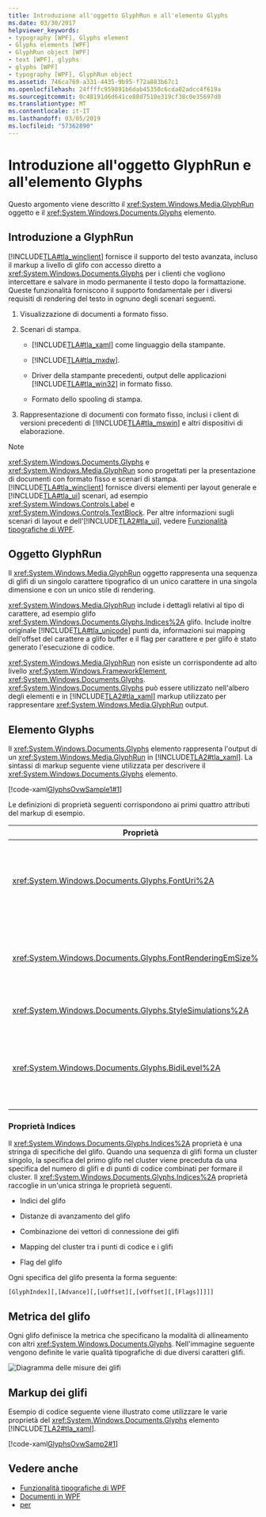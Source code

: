 ```yaml
---
title: Introduzione all'oggetto GlyphRun e all'elemento Glyphs
ms.date: 03/30/2017
helpviewer_keywords:
- typography [WPF], Glyphs element
- Glyphs elements [WPF]
- GlyphRun object [WPF]
- text [WPF], glyphs
- glyphs [WPF]
- typography [WPF], GlyphRun object
ms.assetid: 746ca769-a331-4435-9b95-f72a883b67c1
ms.openlocfilehash: 24ffffc959891b6dab45350c6cda02adcc4f619a
ms.sourcegitcommit: 0c48191d6d641ce88d7510e319cf38c0e35697d0
ms.translationtype: MT
ms.contentlocale: it-IT
ms.lasthandoff: 03/05/2019
ms.locfileid: "57362890"
---
```

# <a name="introduction-to-the-glyphrun-object-and-glyphs-element"></a>Introduzione all'oggetto GlyphRun e all'elemento Glyphs
Questo argomento viene descritto il <xref:System.Windows.Media.GlyphRun> oggetto e il <xref:System.Windows.Documents.Glyphs> elemento.  
  
  
<a name="text_glyphrunovw_intro"></a>   
## <a name="introduction-to-glyphrun"></a>Introduzione a GlyphRun  
 [!INCLUDE[TLA#tla_winclient](../../../../includes/tlasharptla-winclient-md.md)] fornisce il supporto del testo avanzata, incluso il markup a livello di glifo con accesso diretto a <xref:System.Windows.Documents.Glyphs> per i clienti che vogliono intercettare e salvare in modo permanente il testo dopo la formattazione. Queste funzionalità forniscono il supporto fondamentale per i diversi requisiti di rendering del testo in ognuno degli scenari seguenti.  
  
1.  Visualizzazione di documenti a formato fisso.  
  
2.  Scenari di stampa.  
  
    -   [!INCLUDE[TLA#tla_xaml](../../../../includes/tlasharptla-xaml-md.md)] come linguaggio della stampante.  
  
    -   [!INCLUDE[TLA#tla_mxdw](../../../../includes/tlasharptla-mxdw-md.md)].  
  
    -   Driver della stampante precedenti, output delle applicazioni [!INCLUDE[TLA#tla_win32](../../../../includes/tlasharptla-win32-md.md)] in formato fisso.  
  
    -   Formato dello spooling di stampa.  
  
3.  Rappresentazione di documenti con formato fisso, inclusi i client di versioni precedenti di [!INCLUDE[TLA#tla_mswin](../../../../includes/tlasharptla-mswin-md.md)] e altri dispositivi di elaborazione.  
  
> [!NOTE]
>  <xref:System.Windows.Documents.Glyphs> e <xref:System.Windows.Media.GlyphRun> sono progettati per la presentazione di documenti con formato fisso e scenari di stampa. [!INCLUDE[TLA#tla_winclient](../../../../includes/tlasharptla-winclient-md.md)] fornisce diversi elementi per layout generale e [!INCLUDE[TLA#tla_ui](../../../../includes/tlasharptla-ui-md.md)] scenari, ad esempio <xref:System.Windows.Controls.Label> e <xref:System.Windows.Controls.TextBlock>. Per altre informazioni sugli scenari di layout e dell'[!INCLUDE[TLA2#tla_ui](../../../../includes/tla2sharptla-ui-md.md)], vedere [Funzionalità tipografiche di WPF](typography-in-wpf.md).  
  
<a name="text_glyphrunovw_glyphrunobject"></a>   
## <a name="the-glyphrun-object"></a>Oggetto GlyphRun  
 Il <xref:System.Windows.Media.GlyphRun> oggetto rappresenta una sequenza di glifi di un singolo carattere tipografico di un unico carattere in una singola dimensione e con un unico stile di rendering.  
  
 <xref:System.Windows.Media.GlyphRun> include i dettagli relativi al tipo di carattere, ad esempio glifo <xref:System.Windows.Documents.Glyphs.Indices%2A> glifo. Include inoltre originale [!INCLUDE[TLA#tla_unicode](../../../../includes/tlasharptla-unicode-md.md)] punti da, informazioni sui mapping dell'offset del carattere a glifo buffer e il flag per carattere e per glifo è stato generato l'esecuzione di codice.  
  
 <xref:System.Windows.Media.GlyphRun> non esiste un corrispondente ad alto livello <xref:System.Windows.FrameworkElement>, <xref:System.Windows.Documents.Glyphs>. <xref:System.Windows.Documents.Glyphs> può essere utilizzato nell'albero degli elementi e in [!INCLUDE[TLA2#tla_xaml](../../../../includes/tla2sharptla-xaml-md.md)] markup utilizzato per rappresentare <xref:System.Windows.Media.GlyphRun> output.  
  
<a name="text_glyphrunovw_glyphselement"></a>   
## <a name="the-glyphs-element"></a>Elemento Glyphs  
 Il <xref:System.Windows.Documents.Glyphs> elemento rappresenta l'output di un <xref:System.Windows.Media.GlyphRun> in [!INCLUDE[TLA2#tla_xaml](../../../../includes/tla2sharptla-xaml-md.md)]. La sintassi di markup seguente viene utilizzata per descrivere il <xref:System.Windows.Documents.Glyphs> elemento.  
  
 [!code-xaml[GlyphsOvwSample1#1](~/samples/snippets/csharp/VS_Snippets_Wpf/GlyphsOvwSample1/CS/default.xaml#1)]  
  
 Le definizioni di proprietà seguenti corrispondono ai primi quattro attributi del markup di esempio.  
  
|Proprietà|Descrizione|  
|--------------|-----------------|  
|<xref:System.Windows.Documents.Glyphs.FontUri%2A>|Specifica un identificatore di risorsa: nome del file Web [!INCLUDE[TLA#tla_uri](../../../../includes/tlasharptla-uri-md.md)], o riferimento di risorsa nell'applicazione .exe o nel contenitore.|  
|<xref:System.Windows.Documents.Glyphs.FontRenderingEmSize%2A>|Specifica le dimensioni del carattere nelle unità della superficie di disegno (l'impostazione predefinita è 0,96 pollici).|  
|<xref:System.Windows.Documents.Glyphs.StyleSimulations%2A>|Specifica i flag per gli stili grassetto e corsivo.|  
|<xref:System.Windows.Documents.Glyphs.BidiLevel%2A>|Specifica il livello di layout bidirezionale. I valori pari e lo zero implicano un layout da sinistra a destra, mentre i valori dispari implicano un layout da destra a sinistra.|  
  
<a name="text_glyphrunovw_indicesproperty"></a>   
### <a name="indices-property"></a>Proprietà Indices  
 Il <xref:System.Windows.Documents.Glyphs.Indices%2A> proprietà è una stringa di specifiche del glifo. Quando una sequenza di glifi forma un cluster singolo, la specifica del primo glifo nel cluster viene preceduta da una specifica del numero di glifi e di punti di codice combinati per formare il cluster. Il <xref:System.Windows.Documents.Glyphs.Indices%2A> proprietà raccoglie in un'unica stringa le proprietà seguenti.  
  
-   Indici del glifo  
  
-   Distanze di avanzamento del glifo  
  
-   Combinazione dei vettori di connessione dei glifi  
  
-   Mapping del cluster tra i punti di codice e i glifi  
  
-   Flag del glifo  
  
 Ogni specifica del glifo presenta la forma seguente:  
  
 `[GlyphIndex][,[Advance][,[uOffset][,[vOffset][,[Flags]]]]]`  
  
<a name="text_glyphrunovw_glyphmetrics"></a>   
## <a name="glyph-metrics"></a>Metrica del glifo  
 Ogni glifo definisce la metrica che specificano la modalità di allineamento con altri <xref:System.Windows.Documents.Glyphs>. Nell'immagine seguente vengono definite le varie qualità tipografiche di due diversi caratteri glifi.  
  
 ![Diagramma delle misure dei glifi](./media/glyph-example.png "esempio_glifo")  
  
<a name="text_glyphrunovw_glyphsmarkup"></a>   
## <a name="glyphs-markup"></a>Markup dei glifi  
 Esempio di codice seguente viene illustrato come utilizzare le varie proprietà del <xref:System.Windows.Documents.Glyphs> elemento [!INCLUDE[TLA2#tla_xaml](../../../../includes/tla2sharptla-xaml-md.md)].  
  
 [!code-xaml[GlyphsOvwSamp2#1](~/samples/snippets/csharp/VS_Snippets_Wpf/GlyphsOvwSamp2/CS/default.xaml#1)]  
  
## <a name="see-also"></a>Vedere anche
- [Funzionalità tipografiche di WPF](typography-in-wpf.md)
- [Documenti in WPF](documents-in-wpf.md)
- [per](optimizing-performance-text.md)

